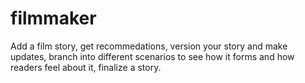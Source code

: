 # filmmaker
Add a film story, get recommedations, version your story and make updates, branch into different scenarios to see how it forms and how readers feel about it, finalize a story.
